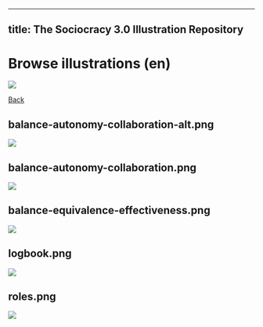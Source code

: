 
---
title: The Sociocracy 3.0 Illustration Repository
---

# Browse illustrations (en)

![](/img/en-48px.png)

[Back](index-en.html)

## balance-autonomy-collaboration-alt.png

![](/img/en/illustrations/balance-autonomy-collaboration-alt.png)

## balance-autonomy-collaboration.png

![](/img/en/illustrations/balance-autonomy-collaboration.png)

## balance-equivalence-effectiveness.png

![](/img/en/illustrations/balance-equivalence-effectiveness.png)

## logbook.png

![](/img/en/illustrations/logbook.png)

## roles.png

![](/img/en/illustrations/roles.png)

